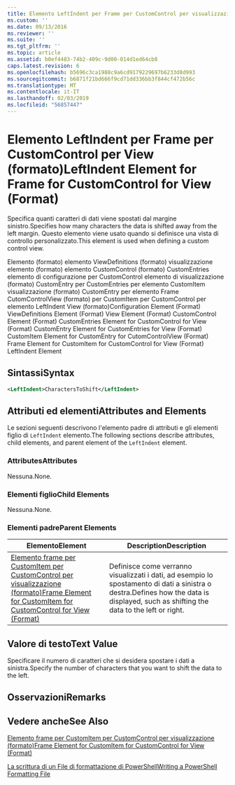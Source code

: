 ```yaml
---
title: Elemento LeftIndent per Frame per CustomControl per visualizzazione (formato) | Microsoft Docs
ms.custom: ''
ms.date: 09/13/2016
ms.reviewer: ''
ms.suite: ''
ms.tgt_pltfrm: ''
ms.topic: article
ms.assetid: b0ef4483-74b2-409c-9d00-014d1ed64cb8
caps.latest.revision: 6
ms.openlocfilehash: b5696c3ca1988c9a6cd9179229697b6233d8d993
ms.sourcegitcommit: b6871f21bd666f9cd71dd336bb3f844cf472b56c
ms.translationtype: MT
ms.contentlocale: it-IT
ms.lasthandoff: 02/03/2019
ms.locfileid: "56857447"
---
```

# <a name="leftindent-element-for-frame-for-customcontrol-for-view-format"></a><span data-ttu-id="6564e-102">Elemento LeftIndent per Frame per CustomControl per View (formato)</span><span class="sxs-lookup"><span data-stu-id="6564e-102">LeftIndent Element for Frame for CustomControl for View (Format)</span></span>

<span data-ttu-id="6564e-103">Specifica quanti caratteri di dati viene spostati dal margine sinistro.</span><span class="sxs-lookup"><span data-stu-id="6564e-103">Specifies how many characters the data is shifted away from the left margin.</span></span> <span data-ttu-id="6564e-104">Questo elemento viene usato quando si definisce una vista di controllo personalizzato.</span><span class="sxs-lookup"><span data-stu-id="6564e-104">This element is used when defining a custom control view.</span></span>

<span data-ttu-id="6564e-105">Elemento (formato) elemento ViewDefinitions (formato) visualizzazione elemento (formato) elemento CustomControl (formato) CustomEntries elemento di configurazione per CustomControl elemento di visualizzazione (formato) CustomEntry per CustomEntries per elemento CustomItem visualizzazione (formato) CustomEntry per elemento Frame CutomControlView (formato) per CustomItem per CustomControl per elemento LeftIndent View (formato)</span><span class="sxs-lookup"><span data-stu-id="6564e-105">Configuration Element (Format) ViewDefinitions Element (Format) View Element (Format) CustomControl Element (Format) CustomEntries Element for CustomControl for View (Format) CustomEntry Element for CustomEntries for View (Format) CustomItem Element for CustomEntry for CutomControlView (Format) Frame Element for CustomItem for CustomControl for View (Format) LeftIndent Element</span></span>

## <a name="syntax"></a><span data-ttu-id="6564e-106">Sintassi</span><span class="sxs-lookup"><span data-stu-id="6564e-106">Syntax</span></span>

```xml
<LeftIndent>CharactersToShift</LeftIndent>
```

## <a name="attributes-and-elements"></a><span data-ttu-id="6564e-107">Attributi ed elementi</span><span class="sxs-lookup"><span data-stu-id="6564e-107">Attributes and Elements</span></span>

<span data-ttu-id="6564e-108">Le sezioni seguenti descrivono l'elemento padre di attributi e gli elementi figlio di `LeftIndent` elemento.</span><span class="sxs-lookup"><span data-stu-id="6564e-108">The following sections describe attributes, child elements, and parent element of the `LeftIndent` element.</span></span>

### <a name="attributes"></a><span data-ttu-id="6564e-109">Attributes</span><span class="sxs-lookup"><span data-stu-id="6564e-109">Attributes</span></span>

<span data-ttu-id="6564e-110">Nessuna.</span><span class="sxs-lookup"><span data-stu-id="6564e-110">None.</span></span>

### <a name="child-elements"></a><span data-ttu-id="6564e-111">Elementi figlio</span><span class="sxs-lookup"><span data-stu-id="6564e-111">Child Elements</span></span>

<span data-ttu-id="6564e-112">Nessuna.</span><span class="sxs-lookup"><span data-stu-id="6564e-112">None.</span></span>

### <a name="parent-elements"></a><span data-ttu-id="6564e-113">Elementi padre</span><span class="sxs-lookup"><span data-stu-id="6564e-113">Parent Elements</span></span>

|<span data-ttu-id="6564e-114">Elemento</span><span class="sxs-lookup"><span data-stu-id="6564e-114">Element</span></span>|<span data-ttu-id="6564e-115">Description</span><span class="sxs-lookup"><span data-stu-id="6564e-115">Description</span></span>|
|-------------|-----------------|
|[<span data-ttu-id="6564e-116">Elemento frame per CustomItem per CustomControl per visualizzazione (formato)</span><span class="sxs-lookup"><span data-stu-id="6564e-116">Frame Element for CustomItem for CustomControl for View (Format)</span></span>](./frame-element-for-customitem-for-customcontrol-for-view-format.md)|<span data-ttu-id="6564e-117">Definisce come verranno visualizzati i dati, ad esempio lo spostamento di dati a sinistra o destra.</span><span class="sxs-lookup"><span data-stu-id="6564e-117">Defines how the data is displayed, such as shifting the data to the left or right.</span></span>|

## <a name="text-value"></a><span data-ttu-id="6564e-118">Valore di testo</span><span class="sxs-lookup"><span data-stu-id="6564e-118">Text Value</span></span>

<span data-ttu-id="6564e-119">Specificare il numero di caratteri che si desidera spostare i dati a sinistra.</span><span class="sxs-lookup"><span data-stu-id="6564e-119">Specify the number of characters that you want to shift the data to the left.</span></span>

## <a name="remarks"></a><span data-ttu-id="6564e-120">Osservazioni</span><span class="sxs-lookup"><span data-stu-id="6564e-120">Remarks</span></span>

## <a name="see-also"></a><span data-ttu-id="6564e-121">Vedere anche</span><span class="sxs-lookup"><span data-stu-id="6564e-121">See Also</span></span>

[<span data-ttu-id="6564e-122">Elemento frame per CustomItem per CustomControl per visualizzazione (formato)</span><span class="sxs-lookup"><span data-stu-id="6564e-122">Frame Element for CustomItem for CustomControl for View (Format)</span></span>](./frame-element-for-customitem-for-customcontrol-for-view-format.md)

[<span data-ttu-id="6564e-123">La scrittura di un File di formattazione di PowerShell</span><span class="sxs-lookup"><span data-stu-id="6564e-123">Writing a PowerShell Formatting File</span></span>](./writing-a-powershell-formatting-file.md)
